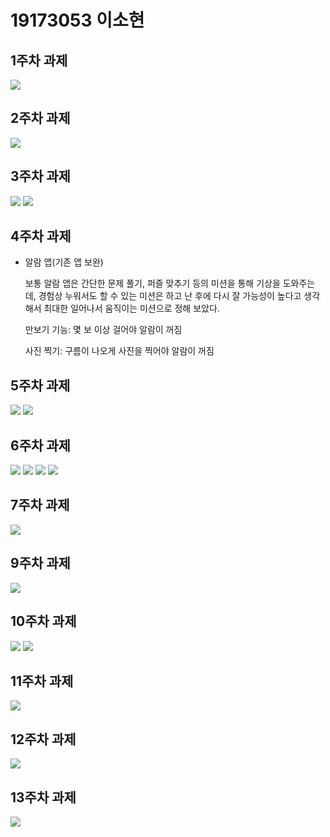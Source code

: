 # 19173053 이소현

## 1주차 과제
<img width="" height="" src="./png/강아지.png/"></img>

## 2주차 과제
<img width="" height="" src="./png/2주차 출석 과제.PNG/"></img>

## 3주차 과제

<img width="" height="" src="./png/3주차 과제 1.PNG/"></img>
<img width="" height="" src="./png/3주차 과제 2.PNG/"></img>

## 4주차 과제

  - 알람 앱(기존 앱 보완)
    
    보통 알람 앱은 간단한 문제 풀기, 퍼즐 맞추기 등의 미션을 통해 기상을 도와주는데,
    경험상 누워서도 할 수 있는 미션은 하고 난 후에 다시 잘 가능성이 높다고 생각해서
    최대한 일어나서 움직이는 미션으로 정해 보았다.
    
    만보기 기능: 몇 보 이상 걸어야 알람이 꺼짐
    
    사진 찍기: 구름이 나오게 사진을 찍어야 알람이 꺼짐
    
    
## 5주차 과제
 <img width="" height="" src="./png/강아지5.PNG/"></img>
 <img width="" height="" src="./png/고양이5.PNG/"></img>
 
## 6주차 과제
<img width="" height="" src="./png/이미지 바꾸기 전.PNG/"></img>
<img width="" height="" src="./png/이미지 바꾼 후.PNG/"></img>
<img width="" height="" src="./png/6주차 넓이.PNG/"></img>
<img width="" height="" src="./png/6주차 높이.PNG/"></img>
 
## 7주차 과제
<img width="" height="" src="./png/캡스톤 7주차 과제.PNG/"></img>

## 9주차 과제
<img width="" height="" src="./png/캡스톤 9주차 과제.png/"></img>

## 10주차 과제
<img width="" height="" src="./png/캡스톤 10주차 과제 1.PNG/"></img>
<img width="" height="" src="./png/캡스톤 10주차 과제 2.PNG/"></img>

## 11주차 과제
<img width="" height="" src="./png/캡스톤 11주차 과제.PNG/"></img>

## 12주차 과제
<img width="" height="" src="./png/캡스톤 12주차 과제.PNG/"></img>
   
## 13주차 과제
<img width="" height="" src="./png/캡스톤 13.PNG/"></img>
 
